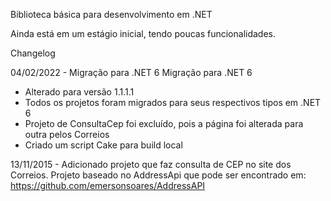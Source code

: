 ﻿Biblioteca básica para desenvolvimento em .NET

Ainda está em um estágio inicial, tendo poucas funcionalidades.

Changelog

04/02/2022 - Migração para .NET 6
Migração para .NET 6

- Alterado para versão 1.1.1.1
- Todos os projetos foram migrados para seus respectivos tipos em .NET 6
- Projeto de ConsultaCep foi excluído, pois a página foi alterada para outra pelos Correios
- Criado um script Cake para build local

13/11/2015 - Adicionado projeto que faz consulta de CEP no site dos Correios.
Projeto baseado no AddressApi que pode ser encontrado em: https://github.com/emersonsoares/AddressAPI